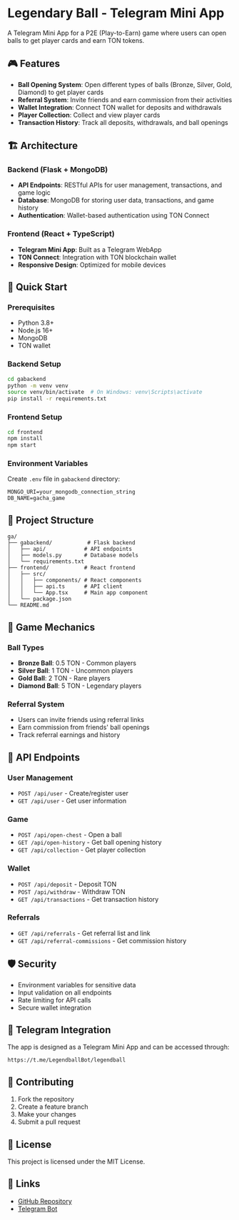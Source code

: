 # Legendary Ball - Telegram Mini App

A Telegram Mini App for a P2E (Play-to-Earn) game where users can open balls to get player cards and earn TON tokens.

## 🎮 Features

- **Ball Opening System**: Open different types of balls (Bronze, Silver, Gold, Diamond) to get player cards
- **Referral System**: Invite friends and earn commission from their activities
- **Wallet Integration**: Connect TON wallet for deposits and withdrawals
- **Player Collection**: Collect and view player cards
- **Transaction History**: Track all deposits, withdrawals, and ball openings

## 🏗️ Architecture

### Backend (Flask + MongoDB)
- **API Endpoints**: RESTful APIs for user management, transactions, and game logic
- **Database**: MongoDB for storing user data, transactions, and game history
- **Authentication**: Wallet-based authentication using TON Connect

### Frontend (React + TypeScript)
- **Telegram Mini App**: Built as a Telegram WebApp
- **TON Connect**: Integration with TON blockchain wallet
- **Responsive Design**: Optimized for mobile devices

## 🚀 Quick Start

### Prerequisites
- Python 3.8+
- Node.js 16+
- MongoDB
- TON wallet

### Backend Setup
```bash
cd gabackend
python -m venv venv
source venv/bin/activate  # On Windows: venv\Scripts\activate
pip install -r requirements.txt
```

### Frontend Setup
```bash
cd frontend
npm install
npm start
```

### Environment Variables
Create `.env` file in `gabackend` directory:
```env
MONGO_URI=your_mongodb_connection_string
DB_NAME=gacha_game
```

## 📁 Project Structure

```
ga/
├── gabackend/           # Flask backend
│   ├── api/            # API endpoints
│   ├── models.py       # Database models
│   └── requirements.txt
├── frontend/           # React frontend
│   ├── src/
│   │   ├── components/ # React components
│   │   ├── api.ts      # API client
│   │   └── App.tsx     # Main app component
│   └── package.json
└── README.md
```

## 🎯 Game Mechanics

### Ball Types
- **Bronze Ball**: 0.5 TON - Common players
- **Silver Ball**: 1 TON - Uncommon players  
- **Gold Ball**: 2 TON - Rare players
- **Diamond Ball**: 5 TON - Legendary players

### Referral System
- Users can invite friends using referral links
- Earn commission from friends' ball openings
- Track referral earnings and history

## 🔧 API Endpoints

### User Management
- `POST /api/user` - Create/register user
- `GET /api/user` - Get user information

### Game
- `POST /api/open-chest` - Open a ball
- `GET /api/open-history` - Get ball opening history
- `GET /api/collection` - Get player collection

### Wallet
- `POST /api/deposit` - Deposit TON
- `POST /api/withdraw` - Withdraw TON
- `GET /api/transactions` - Get transaction history

### Referrals
- `GET /api/referrals` - Get referral list and link
- `GET /api/referral-commissions` - Get commission history

## 🛡️ Security

- Environment variables for sensitive data
- Input validation on all endpoints
- Rate limiting for API calls
- Secure wallet integration

## 📱 Telegram Integration

The app is designed as a Telegram Mini App and can be accessed through:
```
https://t.me/LegendballBot/legendball
```

## 🤝 Contributing

1. Fork the repository
2. Create a feature branch
3. Make your changes
4. Submit a pull request

## 📄 License

This project is licensed under the MIT License.

## 🔗 Links

- [GitHub Repository](https://github.com/Hungcuong27/lgball.git)
- [Telegram Bot](https://t.me/LegendballBot)
